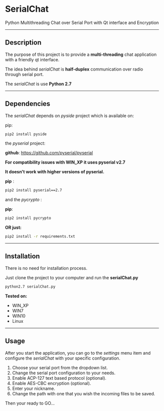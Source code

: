 # SerialChat

Python Multithreading Chat over Serial Port with Qt interface and Encryption

---
## Description
The purpose of this project is to provide a **multi-threading** chat application with a friendly qt interface. 

The idea behind *serialChat* is **half-duplex** communication over radio through serial port.

The *serialChat* is use **Python 2.7**

---
## Dependencies
The *serialChat* depends on *pyside* project which is available on:


pip:
```bash
pip2 install pyside
```

the *pyserial* project:

__github__:
https://github.com/pyserial/pyserial


**For compatibility issues with WIN_XP it uses pyserial v2.7**

**It doesn't work with higher versions of pyserial.**


__pip__ :



```bash
pip2 install pyserial==2.7
```



and the *pycrypto* :

__pip__:

```bash
pip2 install pycrypto
```

**OR just:**
 
```bash
pip2 install -r requirements.txt
```

---


## Installation
There is no need for installation process.

Just clone the project to your computer and run the **serialChat.py**
```bash
python2.7 serialChat.py
```

**Tested on:**
 
* WIN_XP
* WIN7
* WIN10 
* Linux

---

## Usage


After you start the application, you can go to the *settings* menu item and configure the *serialChat* with your specific configuration.

1. Choose your serial port from the dropdown list.
2. Change the serial port configuration to your needs.
3. Enable ACP-127 text based protocol (optional).
4. Enable AES-CBC encryption (optional).
5. Enter your nickname.
6. Change the path with one that you wish the incoming files to be saved. 


Then your ready to GO...

